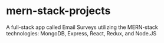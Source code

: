 # mern-stack-projects
A full-stack app called Email Surveys utilizing the MERN-stack technologies:
MongoDB, Express, React, Redux, and Node.JS
